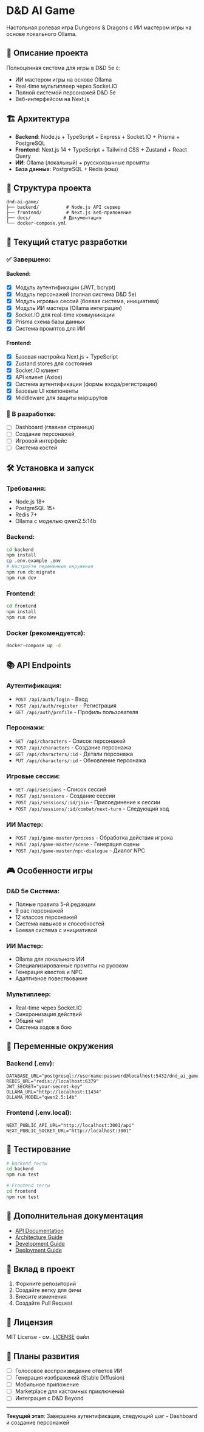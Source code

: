 # D&D AI Game

Настольная ролевая игра Dungeons & Dragons с ИИ мастером игры на основе локального Ollama.

## 🎯 Описание проекта

Полноценная система для игры в D&D 5e с:
- ИИ мастером игры на основе Ollama
- Real-time мультиплеер через Socket.IO
- Полной системой персонажей D&D 5e
- Веб-интерфейсом на Next.js

## 🏗️ Архитектура

- **Backend**: Node.js + TypeScript + Express + Socket.IO + Prisma + PostgreSQL
- **Frontend**: Next.js 14 + TypeScript + Tailwind CSS + Zustand + React Query
- **ИИ**: Ollama (локальный) + русскоязычные промпты
- **База данных**: PostgreSQL + Redis (кэш)

## 📁 Структура проекта

```
dnd-ai-game/
├── backend/          # Node.js API сервер
├── frontend/         # Next.js веб-приложение
├── docs/            # Документация
└── docker-compose.yml
```

## 🚀 Текущий статус разработки

### ✅ Завершено:

#### Backend:
- [x] Модуль аутентификации (JWT, bcrypt)
- [x] Модуль персонажей (полная система D&D 5e)
- [x] Модуль игровых сессий (боевая система, инициатива)
- [x] Модуль ИИ мастера (Ollama интеграция)
- [x] Socket.IO для real-time коммуникации
- [x] Prisma схема базы данных
- [x] Система промптов для ИИ

#### Frontend:
- [x] Базовая настройка Next.js + TypeScript
- [x] Zustand stores для состояния
- [x] Socket.IO клиент
- [x] API клиент (Axios)
- [x] Система аутентификации (формы входа/регистрации)
- [x] Базовые UI компоненты
- [x] Middleware для защиты маршрутов

### 🔄 В разработке:
- [ ] Dashboard (главная страница)
- [ ] Создание персонажей
- [ ] Игровой интерфейс
- [ ] Система костей

## 🛠️ Установка и запуск

### Требования:
- Node.js 18+
- PostgreSQL 15+
- Redis 7+
- Ollama с моделью qwen2.5:14b

### Backend:
```bash
cd backend
npm install
cp .env.example .env
# Настройте переменные окружения
npm run db:migrate
npm run dev
```

### Frontend:
```bash
cd frontend
npm install
npm run dev
```

### Docker (рекомендуется):
```bash
docker-compose up -d
```

## 📚 API Endpoints

### Аутентификация:
- `POST /api/auth/login` - Вход
- `POST /api/auth/register` - Регистрация
- `GET /api/auth/profile` - Профиль пользователя

### Персонажи:
- `GET /api/characters` - Список персонажей
- `POST /api/characters` - Создание персонажа
- `GET /api/characters/:id` - Детали персонажа
- `PUT /api/characters/:id` - Обновление персонажа

### Игровые сессии:
- `GET /api/sessions` - Список сессий
- `POST /api/sessions` - Создание сессии
- `POST /api/sessions/:id/join` - Присоединение к сессии
- `POST /api/sessions/:id/combat/next-turn` - Следующий ход

### ИИ Мастер:
- `POST /api/game-master/process` - Обработка действия игрока
- `POST /api/game-master/scene` - Генерация сцены
- `POST /api/game-master/npc-dialogue` - Диалог NPC

## 🎮 Особенности игры

### D&D 5e Система:
- Полные правила 5-й редакции
- 9 рас персонажей
- 12 классов персонажей
- Система навыков и способностей
- Боевая система с инициативой

### ИИ Мастер:
- Ollama для локального ИИ
- Специализированные промпты на русском
- Генерация квестов и NPC
- Адаптивное повествование

### Мультиплеер:
- Real-time через Socket.IO
- Синхронизация действий
- Общий чат
- Система ходов в бою

## 🔧 Переменные окружения

### Backend (.env):
```
DATABASE_URL="postgresql://username:password@localhost:5432/dnd_ai_game"
REDIS_URL="redis://localhost:6379"
JWT_SECRET="your-secret-key"
OLLAMA_URL="http://localhost:11434"
OLLAMA_MODEL="qwen2.5:14b"
```

### Frontend (.env.local):
```
NEXT_PUBLIC_API_URL="http://localhost:3001/api"
NEXT_PUBLIC_SOCKET_URL="http://localhost:3001"
```

## 🧪 Тестирование

```bash
# Backend тесты
cd backend
npm run test

# Frontend тесты
cd frontend
npm run test
```

## 📖 Дополнительная документация

- [API Documentation](./docs/API.md)
- [Architecture Guide](./docs/ARCHITECTURE.md)
- [Development Guide](./docs/DEVELOPMENT.md)
- [Deployment Guide](./docs/DEPLOYMENT.md)

## 🤝 Вклад в проект

1. Форкните репозиторий
2. Создайте ветку для фичи
3. Внесите изменения
4. Создайте Pull Request

## 📝 Лицензия

MIT License - см. [LICENSE](LICENSE) файл

## 🔮 Планы развития

- [ ] Голосовое воспроизведение ответов ИИ
- [ ] Генерация изображений (Stable Diffusion)
- [ ] Мобильное приложение
- [ ] Marketplace для кастомных приключений
- [ ] Интеграция с D&D Beyond

---

**Текущий этап**: Завершена аутентификация, следующий шаг - Dashboard и создание персонажей
